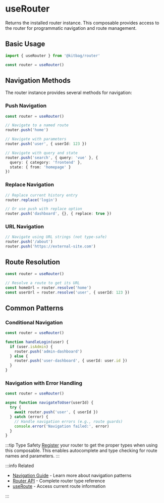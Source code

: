 # useRouter

Returns the installed router instance. This composable provides access to the router for programmatic navigation and route management.

## Basic Usage

```ts
import { useRouter } from '@kitbag/router'

const router = useRouter()
```

## Navigation Methods

The router instance provides several methods for navigation:

### Push Navigation

```ts
const router = useRouter()

// Navigate to a named route
router.push('home')

// Navigate with parameters
router.push('user', { userId: 123 })

// Navigate with query and state
router.push('search', { query: 'vue' }, {
  query: { category: 'frontend' },
  state: { from: 'homepage' }
})
```

### Replace Navigation

```ts
// Replace current history entry
router.replace('login')

// Or use push with replace option
router.push('dashboard', {}, { replace: true })
```

### URL Navigation

```ts
// Navigate using URL strings (not type-safe)
router.push('/about')
router.push('https://external-site.com')
```

## Route Resolution

```ts
const router = useRouter()

// Resolve a route to get its URL
const homeUrl = router.resolve('home')
const userUrl = router.resolve('user', { userId: 123 })
```

## Common Patterns

### Conditional Navigation

```ts
const router = useRouter()

function handleLogin(user) {
  if (user.isAdmin) {
    router.push('admin-dashboard')
  } else {
    router.push('user-dashboard', { userId: user.id })
  }
}
```

### Navigation with Error Handling

```ts
const router = useRouter()

async function navigateToUser(userId) {
  try {
    await router.push('user', { userId })
  } catch (error) {
    // Handle navigation errors (e.g., route guards)
    console.error('Navigation failed:', error)
  }
}
```

:::tip Type Safety
[Register](/quick-start.html#type-safety) your router to get the proper types when using this composable. This enables autocomplete and type checking for route names and parameters.
:::

:::info Related

- [Navigation Guide](/core-concepts/navigation) - Learn more about navigation patterns
- [Router API](/api/types/Router) - Complete router type reference
- [useRoute](/composables/useRoute) - Access current route information

:::
